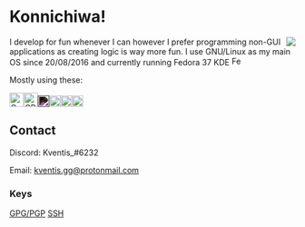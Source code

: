 
# Konnichiwa!

<img align="right" src="https://i.imgur.com/IQQnGTv.gif">

I develop for fun whenever I can however I prefer programming non-GUI applications as creating logic is way more fun. I use GNU/Linux as my main OS since 20/08/2016 and currently running Fedora 37 KDE  <img alt="Fedora" src="https://cdn.jsdelivr.net/gh/devicons/devicon/icons/fedora/fedora-original.svg" width=16px/>

Mostly using these:

 <img alt="C" src="https://cdn.jsdelivr.net/gh/devicons/devicon/icons/c/c-original.svg" width=25px /><img alt="CPP" src="https://cdn.jsdelivr.net/gh/devicons/devicon/icons/cplusplus/cplusplus-original.svg" width=25px /><img alt="Rust" style="filter: invert(100%);" src="https://cdn.jsdelivr.net/gh/devicons/devicon/icons/rust/rust-plain.svg" width=20px/><img alt="Golang" src="https://cdn.jsdelivr.net/gh/devicons/devicon/icons/go/go-original.svg" width=20px /><img alt="Kotlin" src="https://cdn.jsdelivr.net/gh/devicons/devicon/icons/kotlin/kotlin-original.svg" width=20px/><img alt=".NET" src="https://cdn.jsdelivr.net/gh/devicons/devicon/icons/dotnetcore/dotnetcore-original.svg" width=20px/>

## Contact

Discord: Kventis_#6232

Email: kventis.gg@protonmail.com

### Keys
[GPG/PGP](https://kventis.me/pgp.pub)
[SSH](https://kventis.me/ssh.pub)
